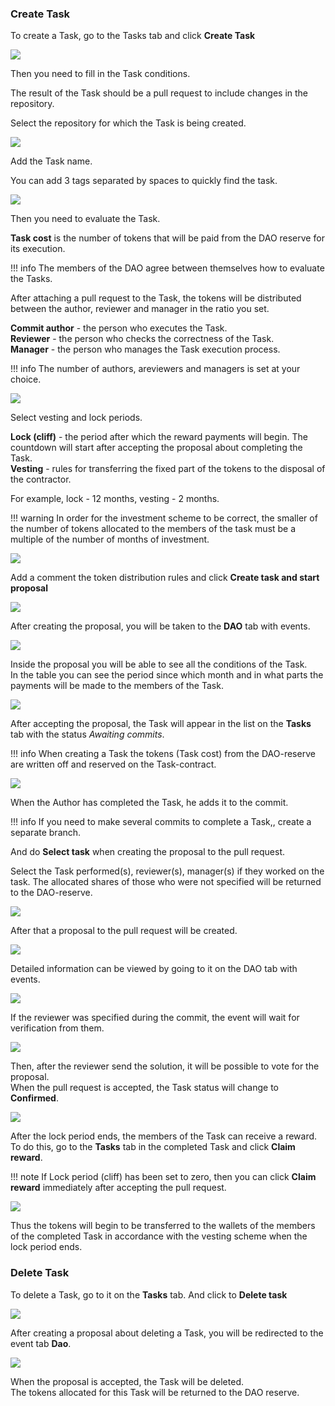 <!-- 
## __Working with Task__ -->



### __Create Task__


To create a Task, go to the Tasks tab and click **Create Task**

![](../../images/gosh_web_Create_Task_01.jpg)

Then you need to fill in the Task conditions.

The result of the Task should be a pull request to include changes in the repository.

Select the repository for which the Task is being created.

![](../../images/gosh_web_Task_02_fill_repo.jpg)

Add the Task name.

You can add 3 tags separated by spaces to quickly find the task.

![](../../images/gosh_web_Task_03_name_tags.jpg)

Then you need to evaluate the Task.

**Task cost** is the number of tokens that will be paid from the DAO reserve for its execution.

!!! info
    The members of the DAO agree between themselves how to evaluate the Tasks.

After attaching a pull request to the Task, the tokens will be distributed between the author, reviewer and manager in the ratio you set.

**Commit author** - the person who executes the Task.  
**Reviewer** - the person who checks the correctness of the Task.  
**Manager** - the person who manages the Task execution process.

!!! info
    The number of authors, areviewers and managers is set at your choice.  

![](../../images/gosh_web_Task_04_cost_distrb.jpg)

Select vesting and lock periods. 

**Lock (cliff)** - the period after which the reward payments will begin. 
The countdown will start after accepting the proposal about completing the Task.  
**Vesting** - rules for transferring the fixed part of the tokens to the disposal of the contractor.

For example, lock - 12 months, vesting - 2 months.  

!!! warning
    In order for the investment scheme to be correct, the smaller of the number of tokens allocated to the members of the task must be a multiple of the number of months of investment.

![](../../images/gosh_web_Task_05_lock_vesting.jpg)

Add a comment the token distribution rules and click **Create task and start proposal**

![](../../images/gosh_web_Task_06_comment.jpg)

After creating the proposal, you will be taken to the **DAO** tab with events.

![](../../images/gosh_web_Task_07_event.jpg)

Inside the proposal you will be able to see all the conditions of the Task.  
In the table you can see the period since which month and in what parts the payments will be made to the members of the Task.

<!-- ![](../../images/gosh_web_Task_08_proposal.jpg) -->

![](../../images/gosh_web_Task_09_event_details.jpg)

After accepting the proposal, the Task will appear in the list on the **Tasks** tab with the status *Awaiting commits*.

!!! info
    When creating a Task the tokens (Task cost) from the DAO-reserve are written off and reserved on the Task-contract.

![](../../images/gosh_web_Task_10_list_tasks.jpg)

When the Author has completed the Task, he adds it to the commit.

!!! info
    If you need to make several commits to complete a Task,, create a separate branch.  

And do **Select task** when creating the proposal to the pull request.

Select the Task performed(s), reviewer(s), manager(s) if they worked on the task. The allocated shares of those who were not specified will be returned to the DAO-reserve.

![](../../images/gosh_web_Readme_md_03_data_commit.jpg)

After that a proposal to the pull request will be created.  

![](../../images/gosh_web_Task_12_proposal_to_commit_with_task.jpg)

Detailed information can be viewed by going to it on the DAO tab with events.

![](../../images/gosh_web_Task_13_detail_proposal.jpg)

If the reviewer was specified during the commit, the event will wait for verification from them.

![](../../images/gosh_web_Task_14_event%20review.jpg)

Then, after the reviewer send the solution, it will be possible to vote for the proposal.  
When the pull request is accepted, the Task status will change to **Confirmed**.

![](../../images/gosh_web_Task_15_task_status_confirmed.jpg)

After the lock period ends, the members of the Task can receive a reward.
To do this, go to the **Tasks** tab in the completed Task and click **Claim reward**.

!!! note
    If Lock period (cliff) has been set to zero, then you can click **Claim reward** immediately after accepting the pull request.

![](../../images/gosh_web_Task_16_claim_reward.jpg)

Thus the tokens will begin to be transferred to the wallets of the members of the completed Task in accordance with the vesting scheme when the lock period ends.


### __Deletе Task__


To delete a Task, go to it on the **Tasks** tab.
And click to **Delete task**

![](../../images/gosh_web_Task_delete_01.jpg)

After creating a proposal about deleting a Task, you will be redirected to the event tab **Dao**.

![](../../images/gosh_web_Task_delete_02_event.jpg)

When the proposal is accepted, the Task will be deleted.  
The tokens allocated for this Task will be returned to the DAO reserve.

